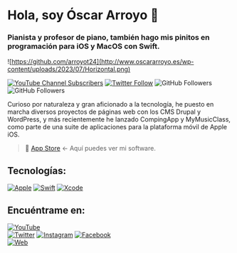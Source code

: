 # Hola, soy Óscar Arroyo 👋
### Pianista y profesor de piano, también hago mis pinitos en programación para iOS y MacOS con Swift.

![https://github.com/arroyot24](http://www.oscararroyo.es/wp-content/uploads/2023/07/Horizontal.png)

[![YouTube Channel Subscribers](https://img.shields.io/youtube/channel/subscribers/UC8jyCYNHWgqEnCBvcuGcm_w?style=social)](https://youtube.com/arroyot24?sub_confirmation=1)
[![Twitter Follow](https://img.shields.io/twitter/follow/arroyot24?style=social)](https://twitter.com/arroyot24)
![GitHub Followers](https://img.shields.io/github/followers/arroyot24?style=social)
![GitHub Followers](https://img.shields.io/github/stars/arroyot24?style=social)

Curioso por naturaleza y gran aficionado a la tecnología, he puesto en marcha diversos proyectos de páginas web con los CMS Drupal y WordPress, y más recientemente he lanzado CompingApp y MyMusicClass, como parte de una suite de aplicaciones para la plataforma móvil de Apple iOS.

> 👥 [App Store](https://apps.apple.com/es/developer/oscar-arroyo-terron/id1533652393) <- Aquí puedes ver mi software.


## Tecnologías:
[![Apple](https://img.shields.io/badge/iOS-999999?style=for-the-badge&logo=apple&logoColor=white&labelColor=101010)]()
[![Swift](https://img.shields.io/badge/Swift-FA7343?style=for-the-badge&logo=swift&logoColor=white&labelColor=101010)]()
[![Xcode](https://img.shields.io/badge/Xcode-1575F9?style=for-the-badge&logo=xcode&logoColor=white&labelColor=101010)]()
</br>

## Encuéntrame en:

[![YouTube](https://img.shields.io/badge/YouTube-arroyot24-FF0000?style=for-the-badge&logo=youtube&logoColor=white&labelColor=101010)](https://youtube.com/arroyot24)
</br>
[![Twitter](https://img.shields.io/badge/Twitter-@arroyot24-1DA1F2?style=for-the-badge&logo=twitter&logoColor=white&labelColor=101010)](https://twitter.com/arroyot24)
[![Instagram](https://img.shields.io/badge/Instagram-arroyot24-E4405F?style=for-the-badge&logo=instagram&logoColor=white&labelColor=101010)](https://instagram.com/mouredev)
[![Facebook](https://img.shields.io/badge/Facebook-@oscar.arroyoterron.35-1877F2?style=for-the-badge&logo=facebook&logoColor=white&labelColor=101010)](https://facebook.com/oscar.arroyoterron.35)
</br>
[![Web](https://img.shields.io/badge/Web-oscararroyo.es-14a1f0?style=for-the-badge&logo=dev.to&logoColor=white&labelColor=101010)](http://oscararroyo.es)
